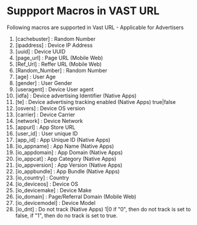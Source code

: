 Suppport Macros in VAST URL
==================

Following macros are supported in Vast URL - Applicable for Advertisers

1. [cachebuster] : Random Number
2. [ipaddress] : Device IP Address
3. [uuid]  : Device UUID
4. [page_url]  : Page URL (Mobile Web)
5. [Ref_Url]  : Reffer URL (Mobile Web)
6. [Random_Number] : Random Number
7. [age] : User Age
7. [gender]  : User Gender
8. [useragent] : Device User agent
9. [idfa]  : Device advertising Identifier (Native Apps)
10. [te] : Device advertising tracking enabled (Native Apps) true|false
11. [osvers] : Device OS version
12. [carrier] : Device Carrier
13. [network] : Device Network
13. [appurl] : App Store URL
14. [user_id] : User unique ID
15. [app_id]  : App Unique ID (Native Apps)
16. [io_appname] : App Name (Native Apps)
17. [io_appdomain] : App Domain (Native Apps)
18. [io_appcat] : App Category (Native Apps)
19. [io_appversion] : App Version (Native Apps)
20. [io_appbundle] : App Bundle (Native Apps)
21. [io_country] : Country 
22. [io_deviceos] : Device OS
23. [io_devicemake] : Device Make
24. [io_domain] : Page/Referral Domain (Mobile Web)
25. [io_devicemodel] : Device Model
26. [io_dnt] : Do not track (Native Apps) 1|0 if "0", then do not track is set to false, if "1", then do no track is set to true.
